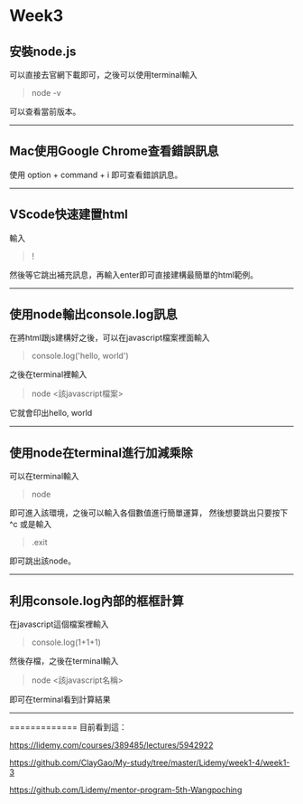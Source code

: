 # Week3
## 安裝node.js
可以直接去官網下載即可，之後可以使用terminal輸入
> node -v

可以查看當前版本。

---
## Mac使用Google Chrome查看錯誤訊息
使用 option + command + i 即可查看錯誤訊息。

---

## VScode快速建置html
輸入
> !

然後等它跳出補充訊息，再輸入enter即可直接建構最簡單的html範例。

---
## 使用node輸出console.log訊息
在將html跟js建構好之後，可以在javascript檔案裡面輸入
> console.log('hello, world')

之後在terminal裡輸入
>node <該javascript檔案>

它就會印出hello, world

---
## 使用node在terminal進行加減乘除
可以在terminal輸入
> node

即可進入該環境，之後可以輸入各個數值進行簡單運算，
然後想要跳出只要按下 ^c 或是輸入
> .exit

即可跳出該node。

---

## 利用console.log內部的框框計算
在javascript這個檔案裡輸入
> console.log(1+1+1)

然後存檔，之後在terminal輸入
> node <該javascript名稱>

即可在terminal看到計算結果

---

=============
目前看到這：

https://lidemy.com/courses/389485/lectures/5942922

https://github.com/ClayGao/My-study/tree/master/Lidemy/week1-4/week1-3

https://github.com/Lidemy/mentor-program-5th-Wangpoching